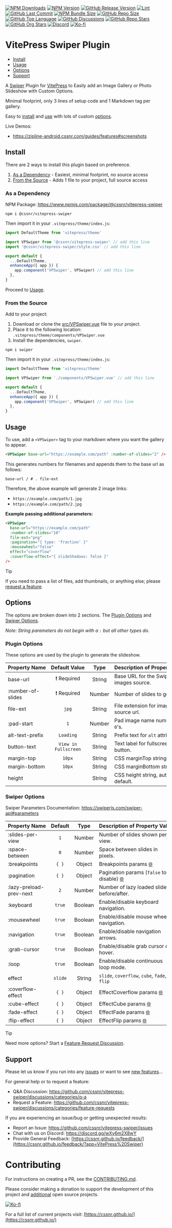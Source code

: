 [![NPM Downloads](https://img.shields.io/npm/dw/%40cssnr%2Fvitepress-swiper?logo=npm)](https://www.npmjs.com/package/@cssnr/vitepress-swiper)
[![NPM Version](https://img.shields.io/npm/v/%40cssnr%2Fvitepress-swiper?logo=npm)](https://www.npmjs.com/package/@cssnr/vitepress-swiper)
[![GitHub Release Version](https://img.shields.io/github/v/release/cssnr/vitepress-swiper?logo=github)](https://github.com/cssnr/vitepress-swiper/releases/latest)
[![Lint](https://img.shields.io/github/actions/workflow/status/cssnr/vitepress-swiper/lint.yaml?logo=cachet&label=lint)](https://github.com/cssnr/vitepress-swiper/actions/workflows/lint.yaml)
[![GitHub Last Commit](https://img.shields.io/github/last-commit/cssnr/vitepress-swiper?logo=github)](https://github.com/cssnr/vitepress-swiper/pulse)
[![NPM Bundle Size](https://img.shields.io/bundlephobia/min/%40cssnr%2Fvitepress-swiper?logo=npm)](https://bundlephobia.com/package/@cssnr/vitepress-swiper)
[![GitHub Repo Size](https://img.shields.io/github/repo-size/cssnr/vitepress-swiper?logo=bookstack&logoColor=white&label=repo%20size)](https://github.com/cssnr/vitepress-swiper)
[![GitHub Top Language](https://img.shields.io/github/languages/top/cssnr/vitepress-swiper?logo=htmx&logoColor=white)](https://github.com/cssnr/vitepress-swiper)
[![GitHub Discussions](https://img.shields.io/github/discussions/cssnr/vitepress-swiper?logo=github)](https://github.com/cssnr/vitepress-swiper/discussions)
[![GitHub Repo Stars](https://img.shields.io/github/stars/cssnr/vitepress-swiper?style=flat&logo=github)](https://github.com/cssnr/vitepress-swiper/stargazers)
[![GitHub Org Stars](https://img.shields.io/github/stars/cssnr?style=flat&logo=github&label=org%20stars)](https://cssnr.github.io/)
[![Discord](https://img.shields.io/discord/899171661457293343?logo=discord&logoColor=white&label=discord&color=7289da)](https://discord.gg/wXy6m2X8wY)
[![Ko-fi](https://img.shields.io/badge/Ko--fi-72a5f2?logo=kofi&label=support)](https://ko-fi.com/cssnr)

# VitePress Swiper Plugin

- [Install](#Install)
- [Usage](#Usage)
- [Options](#Options)
- [Support](#Support)

A [Swiper](https://swiperjs.com/) Plugin for [VitePress](https://vitepress.dev/) to Easily add an Image Gallery or Photo Slideshow with Custom Options.

Minimal footprint, only 3 lines of setup code and 1 Markdown tag per gallery.

Easy to [install](#Install) and [use](#Usage) with lots of custom [options](#Options).

Live Demos:

- https://zipline-android.cssnr.com/guides/features#screenshots

## Install

There are 2 ways to install this plugin based on preference.

1. [As a Dependency](#as-a-dependency) - Easiest, minimal footprint, no source access
2. [From the Source](#from-the-source) - Adds 1 file to your project, full source access

### As a Dependency

NPM Package: https://www.npmjs.com/package/@cssnr/vitepress-swiper

```shell
npm i @cssnr/vitepress-swiper
```

Then import it in your `.vitepress/theme/index.js`:

```javascript
import DefaultTheme from 'vitepress/theme'

import VPSwiper from '@cssnr/vitepress-swiper' // add this line
import '@cssnr/vitepress-swiper/style.css' // add this line

export default {
  ...DefaultTheme,
  enhanceApp({ app }) {
    app.component('VPSwiper', VPSwiper) // add this line
  },
}
```

Proceed to [Usage](#Usage).

### From the Source

Add to your project:

1. Download or clone the [src/VPSwiper.vue](src/VPSwiper.vue) file to your project.
2. Place it to the following location: `.vitepress/theme/components/VPSwiper.vue`
3. Install the dependencies, `swiper`.

```shell
npm i swiper
```

Then import it in your `.vitepress/theme/index.js`:

```javascript
import DefaultTheme from 'vitepress/theme'

import VPSwiper from './components/VPSwiper.vue' // add this line

export default {
  ...DefaultTheme,
  enhanceApp({ app }) {
    app.component('VPSwiper', VPSwiper) // add this line
  },
}
```

## Usage

To use, add a `<VPSwiper>` tag to your markdown where you want the gallery to appear.

```html
<VPSwiper base-url="https://example.com/path" :number-of-slides="2" />
```

This generates numbers for filenames and appends them to the base url as follows:

```text
base-url / # . file-ext
```

Therefore, the above example will generate 2 image links:

- `https://example.com/path/1.jpg`
- `https://example.com/path/2.jpg`

**Example passing additional parameters:**

```html
<VPSwiper
  base-url="https://example.com/path"
  :number-of-slides="18"
  file-ext="png"
  :pagination="{ type: 'fraction' }"
  :mousewheel="false"
  effect="coverflow"
  :coverflow-effect="{ slideShadows: false }"
/>
```

> [!TIP]  
> If you need to pass a list of files, add thumbnails, or anything else; please
> [request a feature](https://github.com/cssnr/vitepress-swiper/discussions/categories/feature-requests).

## Options

The options are broken down into 2 sections.
The [Plugin Options](#plugin-options) and [Swiper Options](#swiper-options).

_Note: String parameters do not begin with a `:` but all other types do._

### Plugin Options

These options are used by the plugin to generate the slideshow.

| Property&nbsp;Name |  Default&nbsp;Value  |  Type  | Description&nbsp;of&nbsp;Property&nbsp;Value |
| :----------------- | :------------------: | :----: | :------------------------------------------- |
| base-url           |     ❗ Required      | String | Base URL for the Swiper images source.       |
| :number-of-slides  |     ❗ Required      | Number | Number of slides to generate.                |
| file-ext           |        `jpg`         | String | File extension for image source url.         |
| :pad-start         |         `1`          | Number | Pad image name numbers with `0`'s.           |
| alt-text-prefix    |      `Loading`       | String | Prefix text for `alt` attributes.            |
| button-text        | `View in Fullscreen` | String | Text label for fullscreen button.            |
| margin-top         |        `10px`        | String | CSS marginTop string.                        |
| margin-bottom      |        `10px`        | String | CSS marginBottom string.                     |
| height             |         ` `          | String | CSS height string, auto by default.          |

### Swiper Options

Swiper Parameters Documentation: https://swiperjs.com/swiper-api#parameters

| Property&nbsp;Name      | Default |  Type   | Description&nbsp;of&nbsp;Property&nbsp;Value                                                       |
| :---------------------- | :-----: | :-----: | :------------------------------------------------------------------------------------------------- |
| :slides-per-view        |   `1`   | Number  | Number of slides shown per view.                                                                   |
| :space-between          |   `0`   | Number  | Space between slides in pixels.                                                                    |
| :breakpoints            |  `{ }`  | Object  | Breakpoints params [🌐](https://swiperjs.com/swiper-api#param-breakpoints)                         |
| :pagination             |  `{ }`  | Object  | Pagination params (`false` to disable) [🌐](https://swiperjs.com/swiper-api#pagination-parameters) |
| :lazy-preload-prev-next |   `2`   | Number  | Number of lazy loaded slides before/after.                                                         |
| :keyboard               | `true`  | Boolean | Enable/disable keyboard navigation.                                                                |
| :mousewheel             | `true`  | Boolean | Enable/disable mouse wheel navigation.                                                             |
| :navigation             | `true`  | Boolean | Enable/disable navigation arrows.                                                                  |
| :grab-cursor            | `true`  | Boolean | Enable/disable grab cursor on hover.                                                               |
| :loop                   | `true`  | Boolean | Enable/disable continuous loop mode.                                                               |
| effect                  | `slide` | String  | `slide`, `coverflow`, `cube`, `fade`, `flip`                                                       |
| :coverflow-effect       |  `{ }`  | Object  | EffectCoverflow params [🌐](https://swiperjs.com/swiper-api#coverflow-effect-parameters)           |
| :cube-effect            |  `{ }`  | Object  | EffectCube params [🌐](https://swiperjs.com/swiper-api#cube-effect-parameters)                     |
| :fade-effect            |  `{ }`  | Object  | EffectFade params [🌐](https://swiperjs.com/swiper-api#fade-effect-parameters)                     |
| :flip-effect            |  `{ }`  | Object  | EffectFlip params [🌐](https://swiperjs.com/swiper-api#flip-effect-parameters)                     |

> [!TIP]  
> Need more options? Start a [Feature Request Discussion](https://github.com/cssnr/vitepress-swiper/discussions/categories/feature-requests).

## Support

Please let us know if you run into any [issues](https://github.com/cssnr/vitepress-swiper/issues)
or want to see [new features](https://github.com/cssnr/vitepress-swiper/discussions/categories/feature-requests)...

For general help or to request a feature:

- Q&A Discussion: https://github.com/cssnr/vitepress-swiper/discussions/categories/q-a
- Request a Feature: https://github.com/cssnr/vitepress-swiper/discussions/categories/feature-requests

If you are experiencing an issue/bug or getting unexpected results:

- Report an Issue: https://github.com/cssnr/vitepress-swiper/issues
- Chat with us on Discord: https://discord.gg/wXy6m2X8wY
- Provide General Feedback: [https://cssnr.github.io/feedback/](https://cssnr.github.io/feedback/?app=VitePress%20Swiper)

# Contributing

For instructions on creating a PR, see the [CONTRIBUTING.md](https://github.com/cssnr/.github/blob/master/.github/CONTRIBUTING.md).

Please consider making a donation to support the development of this project
and [additional](https://cssnr.com/) open source projects.

[![Ko-fi](https://ko-fi.com/img/githubbutton_sm.svg)](https://ko-fi.com/cssnr)

For a full list of current projects visit: [https://cssnr.github.io/](https://cssnr.github.io/)
